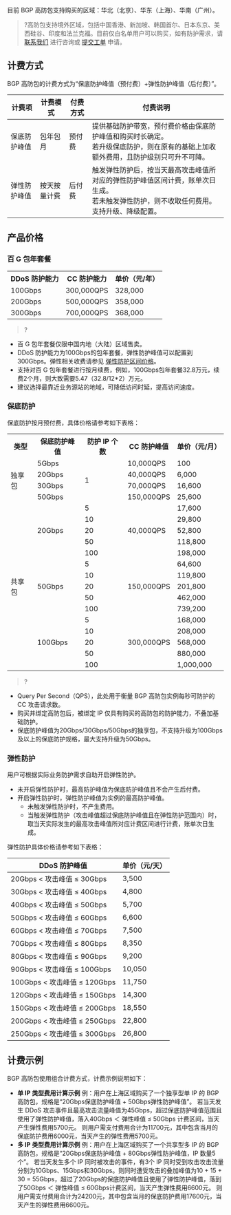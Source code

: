 目前 BGP 高防包支持购买的区域：华北（北京）、华东（上海）、华南（广州）。
>?高防包支持境外区域，包括中国香港、新加坡、韩国首尔、日本东京、美西硅谷、印度和法兰克福。目前仅白名单用户可以购买，如有防护需求，请 [联系我们](https://cloud.tencent.com/about/connect) 进行咨询或 [提交工单](https://console.cloud.tencent.com/workorder/category) 申请。

## 计费方式
BGP 高防包的计费方式为“保底防护峰值（预付费）+弹性防护峰值（后付费）”。

| 计费项       | 计费模式     | 付费方式 | 付费说明                                                     |
| ------------ | ------------ | -------- | ------------------------------------------------------------ |
| 保底防护峰值 | 包年包月     | 预付费   | 提供基础防护带宽，预付费价格由保底防护峰值和购买时长确定。</br>若升级保底防护，则在原有的基础上加收额外费用，且防护级别只可升不可降。 |
| 弹性防护峰值 | 按天按量计费 | 后付费   | 触发弹性防护后，按当天最高攻击峰值所对应的弹性防护峰值区间计费，账单次日生成。</br>若未触发弹性防护，则不收取任何费用。   支持升级、降级配置。 |


## 产品价格
### 百 G 包年套餐

<table>
<tr>
        <th>DDoS 防护能力</th>  
         <th>CC 防护能力</th>  
         <th>单价（元/年）</th> 
</tr>
<tr>
<td>100Gbps</td>
<td>300,000QPS</td>
<td>328,000</td>
</tr>
<tr>
<td>200Gbps</td>
<td>500,000QPS</td>
<td>358,000</td>
</tr>
<tr>
<td>300Gbps</td>
<td>700,000QPS</td>
<td>368,000</td>
</tr>

</table>

>?
- 百 G 包年套餐仅限中国内地（大陆）区域售卖。
- DDoS 防护能力为100Gbps的包年套餐，弹性防护峰值可以配置到300Gbps。弹性相关收费请参见 [弹性防护区间价格](#txfh)。
- 支持对百 G 包年套餐进行按月续费，例如，100Gbps包年套餐32.8万元，续费2个月，则大致需要5.47（32.8/12*2）万元。
- 建议选择最靠近业务源站的地域，可降低访问时延，提高访问速度。

### 保底防护
保底防护按月预付费，具体价格请参考如下表格：
<table>
     <tr>
         <th>类型</th>  
         <th>保底防护峰值</th>  
         <th>防护 IP 个数</th>  
         <th>CC 防护峰值</th> 
		 <th>单价（元/月）</th> 
     </tr>
	 <tr>
         <td   rowspan="4">独享包</td>  
         <td>5Gbps</td>  
         <td   rowspan="4">1</td>  
         <td>10,000QPS</td>
		 <td>100</td>
     </tr> 
	 <tr>
         <td>20Gbps</td>  
         <td>40,000QPS</td>  
		 <td>6,000</td>
     </tr>
	 <tr>
         <td>30Gbps</td>  
         <td>70,000QPS</td>  
         <td>16,600</td>
     </tr>
	 <tr>
         <td>50Gbps</td>  
         <td>150,000QPS</td>  
         <td>25,600</td>
     </tr>
	 <tr>
         <td   rowspan="15">共享包</td>  
         <td   rowspan="5">20Gbps</td>  
         <td>5</td>  
         <td   rowspan="5">40,000QPS</td>
		 <td>17,600</td>
     </tr> 
	 <tr>
         <td>10</td>  
		 <td>29,800</td>
     </tr>
	 <tr>
         <td>20</td>  
		 <td>52,800</td>
     </tr>
	 <tr>
         <td>50</td>  
		 <td>118,800</td>
     </tr>
	 <tr>
         <td>100</td>  
		 <td>198,000</td>
     </tr>
		  <tr>
         <td   rowspan="5">50Gbps</td>  
         <td>5</td>  
         <td   rowspan="5">150,000QPS</td>
		 <td>64,600</td>
     </tr> 
	 <tr>
         <td>10</td>  
		 <td>119,800</td>
     </tr>
	 <tr>
         <td>20</td>  
		 <td>201,800</td>
     </tr>
	 <tr>
         <td>50</td>  
		 <td>462,000</td>
     </tr>
	 <tr>
         <td>100</td>  
		 <td>739,200</td>
     </tr>
	 <tr>
         <td   rowspan="5">100Gbps</td>  
         <td>5</td>  
         <td   rowspan="5">300,000QPS</td>
		 <td>168,000</td>
     </tr> 
	 <tr>
         <td>10</td>  
		 <td>208,000</td>
     </tr>
	 <tr>
         <td>20</td>  
		 <td>568,000</td>
     </tr>
	 <tr>
         <td>50</td>  
		 <td>880,000</td>
     </tr>
	 <tr>
         <td>100</td>  
		 <td>1,000,000</td>
     </tr>
</table>

>?
- Query Per Second（QPS），此处用于衡量 BGP 高防包实例每秒可防护的 CC 攻击请求数。
- 购买并绑定高防包后，被绑定 IP 仅具有购买的高防包的防护能力，不叠加基础防护。
- 保底防护峰值为20Gbps/30Gbps/50Gbps的独享包，不支持升级为100Gbps及以上的保底防护规格，最大支持升级为50Gbps。

<span id="txfh"></span>
### **弹性防护**
用户可根据实际业务防护需求自助开启弹性防护。
- 未开启弹性防护时，最高防护峰值为保底防护峰值且不会产生后付费。
- 开启弹性防护时，弹性防护峰值为实例的最高防护峰值。
	- 未触发弹性防护时，不产生费用。
	- 当触发弹性防护（攻击峰值超过保底防护峰值且在弹性防护范围内）时，取当天实际发生的最高攻击峰值所对应计费区间进行计费，账单次日生成。
	
	
弹性防护具体价格请参考如下表格：

| DDoS 防护峰值                | 单价（元/天） |
| ---------------------------- | ----------------- |
| 20Gbps < 攻击峰值 ≤ 30Gbps   | 3,500             |
| 30Gbps < 攻击峰值 ≤ 40Gbps   | 4,800             |
| 40Gbps < 攻击峰值 ≤ 50Gbps   | 5,700             |
| 50Gbps < 攻击峰值 ≤ 60Gbps   | 6,600             |
| 60Gbps < 攻击峰值 ≤ 70Gbps   | 7,500             |
| 70Gbps < 攻击峰值 ≤ 80Gbps   | 8,350             |
| 80Gbps < 攻击峰值 ≤ 90Gbps   | 9,200             |
| 90Gbps < 攻击峰值 ≤ 100Gbps  | 10,050            |
| 100Gbps < 攻击峰值 ≤ 120Gbps | 11,750            |
| 120Gbps < 攻击峰值 ≤ 150Gbps | 14,300            |
| 150Gbps < 攻击峰值 ≤ 200Gbps | 18,550            |
| 200Gbps < 攻击峰值 ≤ 250Gbps | 22,800            |
| 250Gbps < 攻击峰值 ≤ 300Gbps | 26,800            |


## 计费示例
BGP 高防包使用组合计费方式，计费示例说明如下：
- **单 IP 类型费用计算示例**
例：用户在上海区域购买了一个独享型单 IP 的 BGP 高防包，规格是“20Gbps保底防护峰值 + 50Gbps弹性防护峰值”。
若当天发生 DDoS 攻击事件且最高攻击流量峰值为45Gbps，超过保底防护峰值范围且使用了弹性防护峰值，落入40Gbps ＜ 弹性峰值 ≤ 50Gbps 计费区间，当天产生弹性费用5700元。
则用户需支付费用合计为11700元，其中包含当月的保底防护费用6000元，当天产生的弹性费用5700元。
- **多 IP 类型费用计算示例**
例：用户在上海区域购买了一个共享型多 IP 的 BGP 高防包，规格是“20Gbps保底防护峰值 + 80Gbps弹性防护峰值，IP 数量5个”。
若当天发生多个 IP 同时被攻击的事件，有3个 IP 同时受到攻击攻击流量分别为10Gbps、15Gbps和30Gbps。则同时遭受攻击的叠加峰值为10 + 15 + 30 = 55Gbps，超过了20Gbps的保底防护峰值且使用了弹性防护峰值，落到了50Gbps ＜ 弹性峰值 ≤ 60Gbps计费区间，当天产生弹性费用6600元。
则用户需支付费用合计为24200元，其中包含当月的保底防护费用17600元，当天产生的弹性费用6600元。
